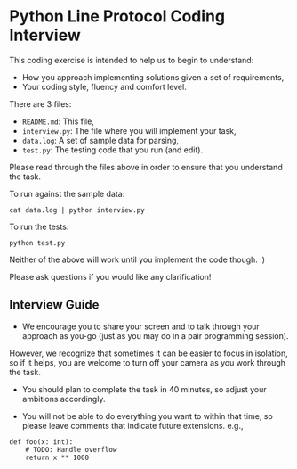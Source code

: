 # Python Line Protocol Coding Interview

This coding exercise is intended to help us to begin to understand:

* How you approach implementing solutions given a set of requirements,
* Your coding style, fluency and comfort level.

There are 3 files:

* `README.md`: This file,
* `interview.py`: The file where you will implement your task,
* `data.log`: A set of sample data for parsing,
* `test.py`: The testing code that you run (and edit).

Please read through the files above in order to ensure that you understand the task.

To run against the sample data:
```
cat data.log | python interview.py
```
To run the tests:
```
python test.py
```
Neither of the above will work until you implement the code though. :) 

Please ask questions if you would like any clarification!

## Interview Guide

* We encourage you to share your screen and to talk through your approach as you-go
(just as you may do in a pair programming session).

However, we recognize that sometimes it can be easier to focus in isolation, so
if it helps, you are welcome to turn off your camera as you work through the task.

* You should plan to complete the task in 40 minutes, so adjust your ambitions accordingly.

* You will not be able to do everything you want to within that time, so please leave
comments that indicate future extensions. e.g.,
```
def foo(x: int):
    # TODO: Handle overflow
    return x ** 1000
```
